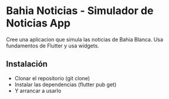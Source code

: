# Bahia Noticias - Simulador de Noticias App

Cree una aplicacion que simula las noticias de Bahia Blanca. Usa fundamentos de Flutter y usa widgets.

## Instalación
- Clonar el repositorio (git clone)
- Instalar las dependencias (flutter pub get)
- Y arrancar a usarlo